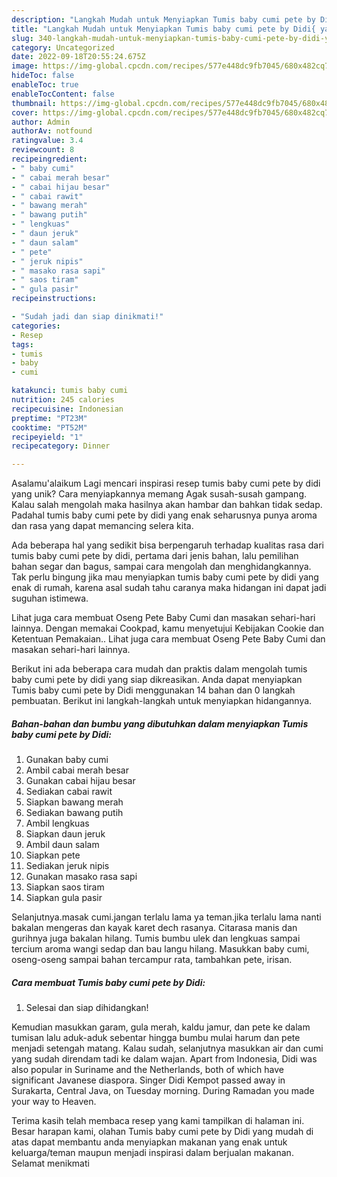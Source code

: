 ```yaml
---
description: "Langkah Mudah untuk Menyiapkan Tumis baby cumi pete by Didi{ yang Enak"
title: "Langkah Mudah untuk Menyiapkan Tumis baby cumi pete by Didi{ yang Enak"
slug: 340-langkah-mudah-untuk-menyiapkan-tumis-baby-cumi-pete-by-didi-yang-enak
category: Uncategorized
date: 2022-09-18T20:55:24.675Z
image: https://img-global.cpcdn.com/recipes/577e448dc9fb7045/680x482cq70/tumis-baby-cumi-pete-by-didi-foto-resep-utama.jpg
hideToc: false
enableToc: true
enableTocContent: false
thumbnail: https://img-global.cpcdn.com/recipes/577e448dc9fb7045/680x482cq70/tumis-baby-cumi-pete-by-didi-foto-resep-utama.jpg
cover: https://img-global.cpcdn.com/recipes/577e448dc9fb7045/680x482cq70/tumis-baby-cumi-pete-by-didi-foto-resep-utama.jpg
author: Admin
authorAv: notfound
ratingvalue: 3.4
reviewcount: 8
recipeingredient:
- " baby cumi"
- " cabai merah besar"
- " cabai hijau besar"
- " cabai rawit"
- " bawang merah"
- " bawang putih"
- " lengkuas"
- " daun jeruk"
- " daun salam"
- " pete"
- " jeruk nipis"
- " masako rasa sapi"
- " saos tiram"
- " gula pasir"
recipeinstructions:

- "Sudah jadi dan siap dinikmati!"
categories:
- Resep
tags:
- tumis
- baby
- cumi

katakunci: tumis baby cumi 
nutrition: 245 calories
recipecuisine: Indonesian
preptime: "PT23M"
cooktime: "PT52M"
recipeyield: "1"
recipecategory: Dinner

---
```



Asalamu'alaikum Lagi mencari inspirasi resep tumis baby cumi pete by didi yang unik? Cara menyiapkannya memang Agak susah-susah gampang. Kalau salah mengolah maka hasilnya akan hambar dan bahkan tidak sedap. Padahal tumis baby cumi pete by didi yang enak seharusnya punya aroma dan rasa yang dapat memancing selera kita.


Ada beberapa hal yang sedikit bisa berpengaruh terhadap kualitas rasa dari tumis baby cumi pete by didi, pertama dari jenis bahan, lalu pemilihan bahan segar dan bagus, sampai cara mengolah dan menghidangkannya. Tak perlu bingung jika mau menyiapkan tumis baby cumi pete by didi yang enak di rumah, karena asal sudah tahu caranya maka hidangan ini dapat jadi suguhan istimewa.

Lihat juga cara membuat Oseng Pete Baby Cumi dan masakan sehari-hari lainnya. Dengan memakai Cookpad, kamu menyetujui Kebijakan Cookie dan Ketentuan Pemakaian.. Lihat juga cara membuat Oseng Pete Baby Cumi dan masakan sehari-hari lainnya.


Berikut ini ada beberapa cara mudah dan praktis dalam mengolah tumis baby cumi pete by didi yang siap dikreasikan. Anda dapat menyiapkan Tumis baby cumi pete by Didi menggunakan 14 bahan dan 0 langkah pembuatan. Berikut ini langkah-langkah untuk menyiapkan hidangannya.

<!--inarticleads1-->

##### Bahan-bahan dan bumbu yang dibutuhkan dalam menyiapkan Tumis baby cumi pete by Didi:

1. Gunakan  baby cumi
1. Ambil  cabai merah besar
1. Gunakan  cabai hijau besar
1. Sediakan  cabai rawit
1. Siapkan  bawang merah
1. Sediakan  bawang putih
1. Ambil  lengkuas
1. Siapkan  daun jeruk
1. Ambil  daun salam
1. Siapkan  pete
1. Sediakan  jeruk nipis
1. Gunakan  masako rasa sapi
1. Siapkan  saos tiram
1. Siapkan  gula pasir


Selanjutnya.masak cumi.jangan terlalu lama ya teman.jika terlalu lama nanti bakalan mengeras dan kayak karet dech rasanya. Citarasa manis dan gurihnya juga bakalan hilang. Tumis bumbu ulek dan lengkuas sampai tercium aroma wangi sedap dan bau langu hilang. Masukkan baby cumi, oseng-oseng sampai bahan tercampur rata, tambahkan pete, irisan. 

<!--inarticleads2-->

##### Cara membuat Tumis baby cumi pete by Didi:


1. Selesai dan siap dihidangkan!

Kemudian masukkan garam, gula merah, kaldu jamur, dan pete ke dalam tumisan lalu aduk-aduk sebentar hingga bumbu mulai harum dan pete menjadi setengah matang. Kalau sudah, selanjutnya masukkan air dan cumi yang sudah direndam tadi ke dalam wajan. Apart from Indonesia, Didi was also popular in Suriname and the Netherlands, both of which have significant Javanese diaspora. Singer Didi Kempot passed away in Surakarta, Central Java, on Tuesday morning. During Ramadan you made your way to Heaven. 

Terima kasih telah membaca resep yang kami tampilkan di halaman ini. Besar harapan kami, olahan Tumis baby cumi pete by Didi yang mudah di atas dapat membantu anda menyiapkan makanan yang enak untuk keluarga/teman maupun menjadi inspirasi dalam berjualan makanan. Selamat menikmati
